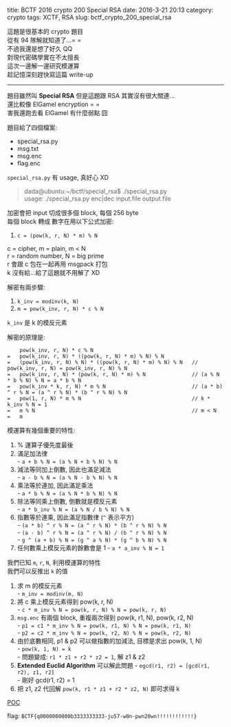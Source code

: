 title: BCTF 2016 crypto 200 Special RSA
date: 2016-3-21 20:13 
category: crypto
tags: XCTF, RSA
slug: bctf_crypto_200_special_rsa

這題是很基本的 crypto 題目  
從有 94 隊解就知道了...= =  
不過我還是想了好久 QQ  
對現代密碼學實在不太擅長  
這次一邊解一邊研究模運算  
趁記憶深刻趕快寫這篇 write-up  
* * *

題目雖然叫 **Special RSA** 但是這題跟 RSA 其實沒有很大關連...  
還比較像 ElGamel encryption = =  
害我還跑去看 ElGamel 有什麼弱點 囧  

題目給了四個檔案:

 - special\_rsa.py
 - msg.txt
 - msg.enc
 - flag.enc

`special_rsa.py` 有 usage, 真好心 XD 
> dada@ubuntu:~/bctf/special\_rsa$ ./special\_rsa.py  
> usage: ./special\_rsa.py enc|dec input.file output.file  

加密會把 input 切成很多個 block, 每個 256 byte  
每個 block 轉成 數字在用以下公式加密:  

 1. `c = (pow(k, r, N) * m) % N`  

c = cipher, m = plain, m < N  
r = random number, N = big prime  
r 會跟 c 包在一起再用 msgpack 打包  
k 沒有給...給了這題就不用解了 XD  

解密有兩步驟:  

 1. `k_inv = modinv(k, N)`  
 2. `m = pow(k_inv, r, N) * c % N`  

`k_inv` 是 k 的模反元素   
 
解密的原理是:   

```
    pow(k_inv, r, N) * c % N
=   pow(k_inv, r, N) * ((pow(k, r, N) * m) % N) % N
=   (pow(k_inv, r, N) % N) * ((pow(k, r, N) * m) % N) % N   // pow(k_inv, r, N) = pow(k_inv, r, N) % N
=   pow(k_inv, r, N) * (pow(k, r, N) * m) % N               // (a % N * b % N) % N = a * b % N
=   pow(k_inv * k, r, N) * m % N                            // (a * b) ^ r % N = (a ^ r % N) * (b ^ r % N) % N
=   pow(1, r, N) * m % N                                    // k * k_inv % N = 1
=   m % N                                                   // m < N
=   m
```

模運算有幾個重要的特性:  

  1. % 運算子優先度最後  
  2. 滿足加法律  
    - `a + b % N = (a % N + b % N) % N`
  3. 減法等同加上倒數, 因此也滿足減法  
    - `a - b % N = (a % N - b % N) % N`
  4. 乘法等於連加, 因此滿足乘法  
    - `a * b % N = (a % N * b % N) % N`  
  5. 除法等同乘上倒數, 倒數就是模反元素  
    - `a * b_inv % N = (a % N / b % N) % N`  
  6. 指數等於連乘, 因此滿足指數律 (`^` 表示平方)  
    - `(a * b) ^ r % N = (a ^ r % N) * (b ^ r % N) % N`  
    - `(a - b) ^ r % N = (a ^ r % N) / (b ^ r % N) % N`  
    - `g ^ (a + b) % N = (g ^ a % N) * (g ^ b % N) % N`  
  7. 任何數乘上模反元素的餘數會是 1
    - `a * a_inv % N = 1` 

我們已知 `m`, `r`, `N`, 利用模運算的特性  
我們可以反推出 `k` 的值  

  1. 求 m 的模反元素  
    - `m_inv = modinv(m, N)`  
  2. 將 c 乘上模反元素得到 pow(k, r, N)  
    - `c * m_inv % N = pow(k, r, N) % N = pow(k, r, N)`  
  3. `msg.enc` 有兩個 block, 重複兩次得到 pow(k, r1, N), pow(k, r2, N)  
    - `p1 = c1 * m_inv % N = pow(k, r1, N) % N = pow(k, r1, N)`  
    - `p2 = c2 * m_inv % N = pow(k, r2, N) % N = pow(k, r2, N)`  
  4. 由於底數相同, p1 & p2 可以做指數的加減法, 目標是求出 pow(k, 1, N)  
    - `pow(k, 1, N) = k`  
    - 問題變成: `r1 * z1 + r2 * z2 = 1`, 解 z1 & z2  
  5. **Extended Euclid Algorithm** 可以解此問題
    - `egcd(r1, r2) = [gcd(r1, r2), z1, r2]`  
    - 剛好 gcd(r1, r2) = 1  
  6. 把 z1, z2 代回解 `pow(k, r1 * z1 + r2 * z2, N)` 即可求得 k  

[POC]({filename}/exp/special_rsa.py)  

flag: `BCTF{q0000000000b3333333333-ju57-w0n-pwn20wn!!!!!!!!!!!!}`
